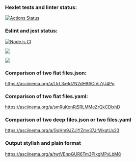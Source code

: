 ### Hexlet tests and linter status:
[![Actions Status](https://github.com/Nafanya-dev/frontend-project-lvl2/workflows/hexlet-check/badge.svg)](https://github.com/Nafanya-dev/frontend-project-lvl2/actions)

### Eslint and jest status:
[![Node.js CI](https://github.com/Nafanya-dev/frontend-project-lvl2/actions/workflows/node.js.yml/badge.svg)](https://github.com/Nafanya-dev/frontend-project-lvl2/actions/workflows/node.js.yml)

<a href="https://codeclimate.com/github/codeclimate/codeclimate/maintainability"><img src="https://api.codeclimate.com/v1/badges/a99a88d28ad37a79dbf6/maintainability" /></a>

<a href="https://codeclimate.com/github/codeclimate/codeclimate/test_coverage"><img src="https://api.codeclimate.com/v1/badges/a99a88d28ad37a79dbf6/test_coverage" /></a>

### Comparison of two flat files.json:
https://asciinema.org/a/LIrL3x6d7N2dH9ACiViZjU4Pp

### Comparison of two flat files.yaml:
https://asciinema.org/a/smRuKonRjSRLMMeZrQkCDlxhD

### Comparison of two deep files.json or two files.yaml
https://asciinema.org/a/GqVm9JZJlYZmv37JrWkgtUx23

### Output stylish and plain format
https://asciinema.org/a/twtVEnpGUR6Tm3PIkgMPxLbM8

